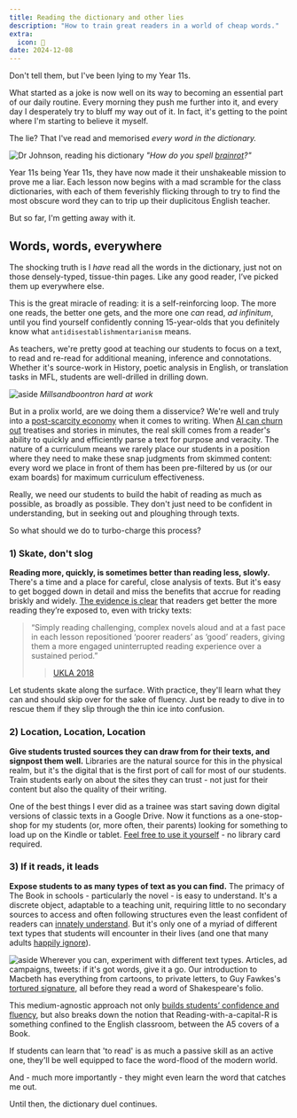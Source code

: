 ```yaml
---
title: Reading the dictionary and other lies
description: "How to train great readers in a world of cheap words."
extra:
  icon: 📖
date: 2024-12-08
---
```


Don't tell them, but I've been lying to my Year 11s.

What started as a joke is now well on its way to becoming an essential part of our daily routine. Every morning they push me further into it, and every day I desperately try to bluff my way out of it. In fact, it's getting to the point where I'm starting to believe it myself.

The lie? That I've read and memorised *every word in the dictionary.*

![Dr Johnson, reading his dictionary](/images/dr-johnson.webp)
*"How do you spell [brainrot](https://apnews.com/article/oxford-word-year-brain-rot-b43d864aed7f7d9d039edbd9b8a19ffb)?"*

Year 11s being Year 11s, they have now made it their unshakeable mission to prove me a liar. Each lesson now begins with a mad scramble for the class dictionaries, with each of them feverishly flicking through to try to find the most obscure word they can to trip up their duplicitous English teacher.

But so far, I'm getting away with it.

## Words, words, everywhere

The shocking truth is I *have* read all the words in the dictionary, just not on those densely-typed, tissue-thin pages. Like any good reader, I’ve picked them up everywhere else.

This is the great miracle of reading: it is a self-reinforcing loop. The more one reads, the better one gets, and the more one *can* read, *ad infinitum*, until you find yourself confidently conning 15-year-olds that you definitely know what `antidisestablishmentarianism` means.

As teachers, we're pretty good at teaching our students to focus on a text, to read and re-read for additional meaning, inference and connotations. Whether it's source-work in History, poetic analysis in English, or translation tasks in MFL, students are well-drilled in drilling down.

![aside](/images/robot-writer.webp)
*Millsandboontron hard at work*

But in a prolix world, are we doing them a disservice? We're well and truly into a [post-scarcity economy](https://www.statista.com/chart/19058/number-of-websites-online/) when it comes to writing. When [AI can churn out](https://maxbruges.com/blog#220523) treatises and stories in minutes, the real skill comes from a reader's ability to quickly and efficiently parse a text for purpose and veracity. The nature of a curriculum means we rarely place our students in a position where they need to make these snap judgments from skimmed content: every word we place in front of them has been pre-filtered by us (or our exam boards) for maximum curriculum effectiveness.

Really, we need our students to build the habit of reading as much as possible, as broadly as possible. They don't just need to be confident in understanding, but in seeking out and ploughing through texts.

So what should we do to turbo-charge this process?

### 1) Skate, don't slog

**Reading more, quickly, is sometimes better than reading less, slowly.** There's a time and a place for careful, close analysis of texts. But it's easy to get bogged down in detail and miss the benefits that accrue for reading briskly and widely. [The evidence is clear](https://onlinelibrary.wiley.com/doi/abs/10.1111/lit.12141) that readers get better the more reading they’re exposed to, even with tricky texts:

> “Simply reading challenging, complex novels aloud and at a fast pace in each lesson repositioned ‘poorer readers’ as ‘good’ readers, giving them a more engaged uninterrupted reading experience over a sustained period.”
>> [UKLA 2018](https://onlinelibrary.wiley.com/doi/abs/10.1111/lit.12141)

Let students skate along the surface. With practice, they'll learn what they can and should skip over for the sake of fluency. Just be ready to dive in to rescue them if they slip through the thin ice into confusion.

### 2) Location, Location, Location

**Give students trusted sources they can draw from for their texts, and signpost them well.** Libraries are the natural source for this in the physical realm, but it's the digital that is the first port of call for most of our students. Train students early on about the sites they can trust \- not just for their content but also the quality of their writing.

One of the best things I ever did as a trainee was start saving down digital versions of classic texts in a Google Drive. Now it functions as a one-stop-shop for my students (or, more often, their parents) looking for something to load up on the Kindle or tablet. [Feel free to use it yourself](https://drive.google.com/drive/folders/1aUTVde-LrUne3zvphTw6h1rTnVcXr0cj?usp=share_link) \- no library card required.

### 3) If it reads, it leads

**Expose students to as many types of text as you can find.** The primacy of The Book in schools \- particularly the novel \- is easy to understand. It's a discrete object, adaptable to a teaching unit, requiring little to no secondary sources to access and often following structures even the least confident of readers can [innately understand](https://www.researchgate.net/publication/351634281_The_Sympathetic_Plot_Its_Psychological_Origins_and_Implications_for_the_Evolution_of_Fiction). But it's only one of a myriad of different text types that students will encounter in their lives (and one that many adults [happily ignore](https://today.yougov.com/entertainment/articles/48239-54-percent-of-americans-read-a-book-this-year)).

![aside](/images/guy-fawkes-signature.webp)
Wherever you can, experiment with different text types. Articles, ad campaigns, tweets: if it's got words, give it a go. Our introduction to Macbeth has everything from cartoons, to private letters, to Guy Fawkes's [tortured signature](/images/guy-fawkes-signature.webp), all before they read a word of Shakespeare's folio.

This medium-agnostic approach not only [builds students’ confidence and fluency](https://educationendowmentfoundation.org.uk/education-evidence/guidance-reports/literacy-ks-1), but also breaks down the notion that Reading-with-a-capital-R is something confined to the English classroom, between the A5 covers of a Book.

If students can learn that 'to read' is as much a passive skill as an active one, they'll be well equipped to face the word-flood of the modern world.

And - much more importantly - they might even learn the word that catches me out.

Until then, the dictionary duel continues.

